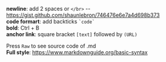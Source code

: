 **newline**: add 2 spaces or `</br>` --  https://gist.github.com/shaunlebron/746476e6e7a4d698b373  
**code formart**: add backticks `` `code` ``  
**bold**: Ctrl + B  
**anchor link**: square bracket `[text]` followed by `(URL)`  

Press `Raw` to see source code of .md  
**Full style**: https://www.markdownguide.org/basic-syntax
